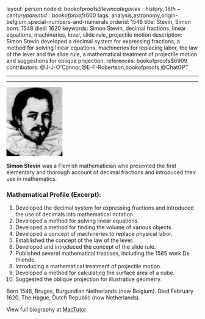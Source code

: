 layout: person
nodeid: bookofproofs$Stevin
categories: history,16th-century
parentid: bookofproofs$600
tags: analysis,astronomy,origin-belgium,special-numbers-and-numerals
orderid: 1548
title: Stevin, Simon
born: 1548
died: 1620
keywords: Simon Stevin, decimal fractions, linear equations, machineries, lever, slide rule, projectile motion
description: Simon Stevin developed a decimal system for expressing fractions, a method for solving linear equations, machineries for replacing labor, the law of the lever and the slide rule, a mathematical treatment of projectile motion and suggestions for oblique projection.
references: bookofproofs$6909
contributors: @J-J-O'Connor,@E-F-Robertson,bookofproofs,@ChatGPT

---



---

![Stevin.jpg](https://github.com/bookofproofs/bookofproofs.github.io/blob/main/_sources/_assets/images/portraits/Stevin.jpg?raw=true)

**Simon Stevin** was a Flemish mathematician who presented the first elementary and thorough account of decimal fractions and introduced their use in mathematics.

### Mathematical Profile (Excerpt):
1. Developed the decimal system for expressing fractions and introduced the use of decimals into mathematical notation.
2. Developed a method for solving linear equations.
3. Developed a method for finding the volume of various objects.
4. Developed a concept of machineries to replace physical labor.
5. Established the concept of the law of the lever.
6. Developed and introduced the concept of the slide rule.
7. Published several mathematical treatises, including the 1585 work De thiende.
8. Introducing a mathematical treatment of projectile motion.
9. Developed a method for calculating the surface area of a cube.
10. Suggested the oblique projection for illustrative geometry.

Born 1548, Bruges, Burgundian Netherlands (now Belgium). Died February 1620, The Hague, Dutch Republic (now Netherlands).

View full biography at [MacTutor](https://mathshistory.st-andrews.ac.uk/Biographies/Stevin/)
